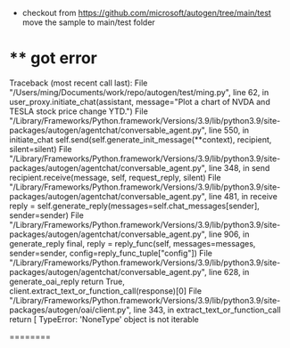 * checkout from https://github.com/microsoft/autogen/tree/main/test  move the sample to main/test folder


** got error 
========

Traceback (most recent call last):
  File "/Users/ming/Documents/work/repo/autogen/test/ming.py", line 62, in <module>
    user_proxy.initiate_chat(assistant, message="Plot a chart of NVDA and TESLA stock price change YTD.")
  File "/Library/Frameworks/Python.framework/Versions/3.9/lib/python3.9/site-packages/autogen/agentchat/conversable_agent.py", line 550, in initiate_chat
    self.send(self.generate_init_message(**context), recipient, silent=silent)
  File "/Library/Frameworks/Python.framework/Versions/3.9/lib/python3.9/site-packages/autogen/agentchat/conversable_agent.py", line 348, in send
    recipient.receive(message, self, request_reply, silent)
  File "/Library/Frameworks/Python.framework/Versions/3.9/lib/python3.9/site-packages/autogen/agentchat/conversable_agent.py", line 481, in receive
    reply = self.generate_reply(messages=self.chat_messages[sender], sender=sender)
  File "/Library/Frameworks/Python.framework/Versions/3.9/lib/python3.9/site-packages/autogen/agentchat/conversable_agent.py", line 906, in generate_reply
    final, reply = reply_func(self, messages=messages, sender=sender, config=reply_func_tuple["config"])
  File "/Library/Frameworks/Python.framework/Versions/3.9/lib/python3.9/site-packages/autogen/agentchat/conversable_agent.py", line 628, in generate_oai_reply
    return True, client.extract_text_or_function_call(response)[0]
  File "/Library/Frameworks/Python.framework/Versions/3.9/lib/python3.9/site-packages/autogen/oai/client.py", line 343, in extract_text_or_function_call
    return [
TypeError: 'NoneType' object is not iterable


========

